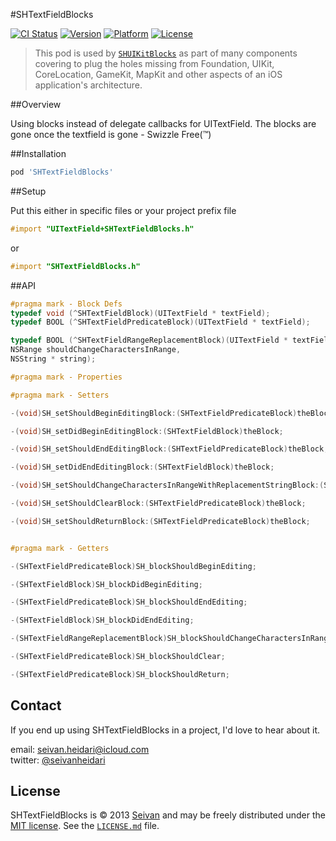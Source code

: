 #SHTextFieldBlocks

[![CI Status](https://img.shields.io/travis/seivan/SHTextFieldBlocks.svg?style=flat)](https://travis-ci.org/seivan/SHTextFieldBlocks)
[![Version](https://img.shields.io/cocoapods/v/SHTextFieldBlocks.svg?style=flat)](http://cocoadocs.org/docsets/SHTextFieldBlocks)
[![Platform](https://img.shields.io/cocoapods/p/SHTextFieldBlocks.svg?style=flat)](http://cocoadocs.org/docsets/SHTextFieldBlocks)
[![License](https://img.shields.io/cocoapods/l/SHTextFieldBlocks.svg?style=flat)](http://cocoadocs.org/docsets/SHTextFieldBlocks)

> This pod is used by [`SHUIKitBlocks`](https://github.com/seivan/SHUIKitBlocks) as part of many components covering to plug the holes missing from Foundation, UIKit, CoreLocation, GameKit, MapKit and other aspects of an iOS application's architecture.

##Overview

Using blocks instead of delegate callbacks for UITextField. The blocks are gone once the textfield is gone - Swizzle Free(™)

##Installation

```ruby
pod 'SHTextFieldBlocks'
```


##Setup

Put this either in specific files or your project prefix file
```objective-c
#import "UITextField+SHTextFieldBlocks.h"
```
or
```objective-c
#import "SHTextFieldBlocks.h"
```

##API

```objective-c
#pragma mark - Block Defs
typedef void (^SHTextFieldBlock)(UITextField * textField);
typedef BOOL (^SHTextFieldPredicateBlock)(UITextField * textField);

typedef BOOL (^SHTextFieldRangeReplacementBlock)(UITextField * textField,
NSRange shouldChangeCharactersInRange,
NSString * string);

#pragma mark - Properties

#pragma mark - Setters

-(void)SH_setShouldBeginEditingBlock:(SHTextFieldPredicateBlock)theBlock;

-(void)SH_setDidBeginEditingBlock:(SHTextFieldBlock)theBlock;

-(void)SH_setShouldEndEditingBlock:(SHTextFieldPredicateBlock)theBlock;

-(void)SH_setDidEndEditingBlock:(SHTextFieldBlock)theBlock;

-(void)SH_setShouldChangeCharactersInRangeWithReplacementStringBlock:(SHTextFieldRangeReplacementBlock)theBlock;

-(void)SH_setShouldClearBlock:(SHTextFieldPredicateBlock)theBlock;

-(void)SH_setShouldReturnBlock:(SHTextFieldPredicateBlock)theBlock;


#pragma mark - Getters

-(SHTextFieldPredicateBlock)SH_blockShouldBeginEditing;

-(SHTextFieldBlock)SH_blockDidBeginEditing;

-(SHTextFieldPredicateBlock)SH_blockShouldEndEditing;

-(SHTextFieldBlock)SH_blockDidEndEditing;

-(SHTextFieldRangeReplacementBlock)SH_blockShouldChangeCharactersInRangeWithReplacementString;

-(SHTextFieldPredicateBlock)SH_blockShouldClear;

-(SHTextFieldPredicateBlock)SH_blockShouldReturn;


```


Contact
-------

If you end up using SHTextFieldBlocks in a project, I'd love to hear about it.

email: [seivan.heidari@icloud.com](mailto:seivan.heidari@icloud.com)  
twitter: [@seivanheidari](https://twitter.com/seivanheidari)

## License

SHTextFieldBlocks is © 2013 [Seivan](http://www.github.com/seivan) and may be freely
distributed under the [MIT license](http://opensource.org/licenses/MIT).
See the [`LICENSE.md`](https://github.com/seivan/SHTextFieldBlocks/blob/master/LICENSE.md) file.
